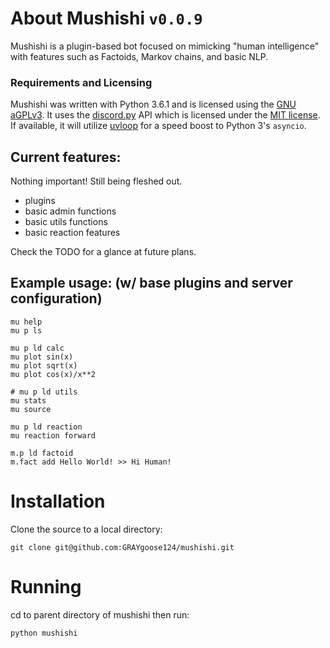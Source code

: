 # About Mushishi ``v0.0.9``
Mushishi is a plugin-based bot focused on mimicking "human intelligence" with
features such as Factoids, Markov chains, and basic NLP.

### Requirements and Licensing
Mushishi was written with Python 3.6.1 and is licensed using the
[GNU aGPLv3](https://www.gnu.org/licenses/why-affero-gpl.html). It uses the
[discord.py](https://github.com/Rapptz/discord.py/tree/rewrite) API which is
licensed under the [MIT license](https://mit-license.org/). If available, it will utilize
[uvloop](https://github.com/MagicStack/uvloop)
for a speed boost to Python 3's `asyncio`.

## Current features:
Nothing important! Still being fleshed out.
* plugins
* basic admin functions
* basic utils functions
* basic reaction features

Check the TODO for a glance at future plans.

## Example usage: (w/ base plugins and server configuration)
    mu help
    mu p ls

    mu p ld calc
    mu plot sin(x)
    mu plot sqrt(x)
    mu plot cos(x)/x**2

    # mu p ld utils
    mu stats
    mu source

    mu p ld reaction
    mu reaction forward

    m.p ld factoid
    m.fact add Hello World! >> Hi Human!

# Installation
Clone the source to a local directory:

    git clone git@github.com:GRAYgoose124/mushishi.git

# Running
cd to parent directory of mushishi then run:

    python mushishi